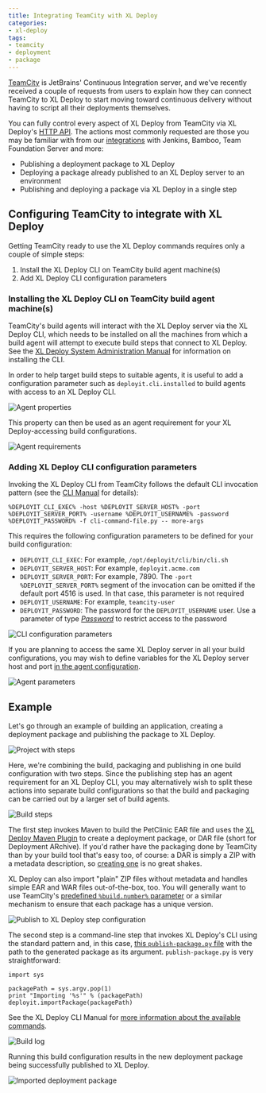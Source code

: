 ```yaml
---
title: Integrating TeamCity with XL Deploy
categories:
- xl-deploy
tags:
- teamcity
- deployment
- package
---
```


[TeamCity](https://www.jetbrains.com/teamcity/) is JetBrains' Continuous Integration server, and we've recently received a couple of requests from users to explain how they can connect TeamCity to XL Deploy to start moving toward continuous delivery without having to script all their deployments themselves.

You can fully control every aspect of XL Deploy from TeamCity via XL Deploy's [HTTP API](http://docs.xebialabs.com/releases/latest/deployit/rest-api/index.html). The actions most commonly requested are those you may be familiar with from our [integrations](http://xebialabs.com/products/plugins/) with Jenkins, Bamboo, Team Foundation Server and more:

* Publishing a deployment package to XL Deploy
* Deploying a package already published to an XL Deploy server to an environment
* Publishing and deploying a package via XL Deploy in a single step

## Configuring TeamCity to integrate with XL Deploy

Getting TeamCity ready to use the XL Deploy commands requires only a couple of simple steps:

1. Install the XL Deploy CLI on TeamCity build agent machine(s)
1. Add XL Deploy CLI configuration parameters

### Installing the XL Deploy CLI on TeamCity build agent machine(s)

TeamCity's build agents will interact with the XL Deploy server via the XL Deploy CLI, which needs to be installed on all the machines from which a build agent will attempt to execute build steps that connect to XL Deploy. See the [XL Deploy System Administration Manual](http://docs.xebialabs.com/releases/latest/deployit/systemadminmanual.html#installing-the-cli) for information on installing the CLI.

In order to help target build steps to suitable agents, it is useful to add a configuration parameter such as `deployit.cli.installed` to build agents with access to an XL Deploy CLI.

![Agent properties](/images/integrating-teamcity-with-xl-deploy/agent_properties.png)

This property can then be used as an agent requirement for your XL Deploy-accessing build configurations.

![Agent requirements](/images/integrating-teamcity-with-xl-deploy/agent_requirements.png)

### Adding XL Deploy CLI configuration parameters

Invoking the XL Deploy CLI from TeamCity follows the default CLI invocation pattern (see the [CLI Manual](http://docs.xebialabs.com/releases/latest/deployit/climanual.html) for details):

    %DEPLOYIT_CLI_EXEC% -host %DEPLOYIT_SERVER_HOST% -port %DEPLOYIT_SERVER_PORT% -username %DEPLOYIT_USERNAME% -password %DEPLOYIT_PASSWORD% -f cli-command-file.py -- more-args

This requires the following configuration parameters to be defined for your build configuration:

* `DEPLOYIT_CLI_EXEC`: For example, `/opt/deployit/cli/bin/cli.sh`
* `DEPLOYIT_SERVER_HOST`: For example, `deployit.acme.com`
* `DEPLOYIT_SERVER_PORT`: For example, 7890. The `-port %DEPLOYIT_SERVER_PORT%` segment of the invocation can be omitted if the default port 4516 is used. In that case, this parameter is not required
* `DEPLOYIT_USERNAME`: For example, `teamcity-user`
* `DEPLOYIT_PASSWORD`: The password for the `DEPLOYIT_USERNAME` user. Use a parameter of type [*Password*](http://confluence.jetbrains.com/display/TCD7/Typed+Parameters) to restrict access to the password

![CLI configuration parameters](/images/integrating-teamcity-with-xl-deploy/cli_config_params.png)

If you are planning to access the same XL Deploy server in all your build configurations, you may wish to define variables for the XL Deploy server host and port [in the agent configuration](http://confluence.jetbrains.com/display/TCD3/System+Properties+of+a+Build+Configuration#SystemPropertiesofaBuildConfiguration-agent).

![Agent parameters](/images/integrating-teamcity-with-xl-deploy/define_specific_agent_params.png)

## Example

Let's go through an example of building an application, creating a deployment package and publishing the package to XL Deploy.

![Project with steps](/images/integrating-teamcity-with-xl-deploy/project_with_steps.png)

Here, we're combining the build, packaging and publishing in one build configuration with two steps. Since the publishing step has an agent requirement for an XL Deploy CLI, you may alternatively wish to split these actions into separate build configurations so that the build and packaging can be carried out by a larger set of build agents.

![Build steps](/images/integrating-teamcity-with-xl-deploy/build_steps.png)

The first step invokes Maven to build the PetClinic EAR file and uses the [XL Deploy Maven Plugin](http://tech.xebialabs.com/deployit-maven-plugin/) to create a deployment package, or DAR file (short for Deployment ARchive). If you'd rather have the packaging done by TeamCity than by your build tool that's easy too, of course: a DAR is simply a ZIP with a metadata description, so [creating one](http://docs.xebialabs.com/releases/latest/deployit/packagingmanual.html) is no great shakes.

XL Deploy can also import "plain" ZIP files without metadata and handles simple EAR and WAR files out-of-the-box, too. You will generally want to use TeamCity's [predefined `%build.number%` parameter](http://confluence.jetbrains.com/display/TCD7/Predefined+Build+Parameters) or a similar mechanism to ensure that each package has a unique version.

![Publish to XL Deploy step configuration](/images/integrating-teamcity-with-xl-deploy/publish_to_xl_deploy_step_config.png)

The second step is a command-line step that invokes XL Deploy's CLI using the standard pattern and, in this case, [this `publish-package.py` file](/sample-scripts/integrating-teamcity-with-xl-deploy/publish-package.py) with the path to the generated package as its argument. `publish-package.py` is very straightforward:

    import sys

    packagePath = sys.argv.pop(1)
    print "Importing '%s'" % (packagePath)
    deployit.importPackage(packagePath)

See the XL Deploy CLI Manual for [more information about the available commands](http://docs.xebialabs.com/releases/latest/deployit/climanual.html#deployit-objects-in-the-cli).

![Build log](/images/integrating-teamcity-with-xl-deploy/build_log.png)

Running this build configuration results in the new deployment package being successfully published to XL Deploy.

![Imported deployment package](/images/integrating-teamcity-with-xl-deploy/imported_deployment_package.png)

